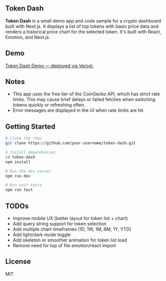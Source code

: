 ## Token Dash

**Token Dash** is a small demo app and code sample for a crypto dashboard built with Next.js. It displays a list of top tokens with basic price data and renders a historical price chart for the selected token. It's built with React, Emotion, and Next.js.

## Demo

[Token Dash Demo — deployed via Vercel.](https://token-dash.vercel.app/)

## Notes

- This app uses the free tier of the CoinGecko API, which has strict rate limits. This may cause brief delays or failed fetches when switching tokens quickly or refreshing often.
- Error messages are displayed in the UI when rate limits are hit.

## Getting Started

```bash
# Clone the repo
git clone https://github.com/your-username/token-dash.git

# Install dependencies
cd token-dash
npm install

# Run the dev server
npm run dev

# Run unit tests
npm run test
```

## TODOs

- Improve mobile UX (better layout for token list + chart)
- Add query string support for token selection
- Add multiple chart timeframes (1D, 1W, 1M, 6M, 1Y, YTD)
- Add light/dark mode toggle
- Add skeleton or smoother animation for token list load
- Remove need for top of file emotion/react import

## License

MIT
